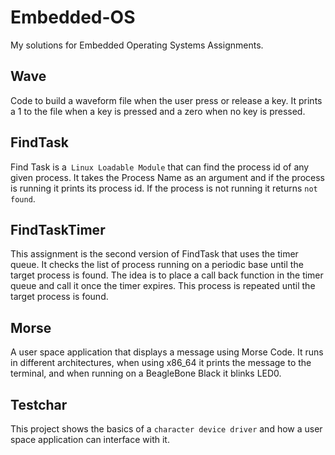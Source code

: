 # Embedded-OS
My solutions for Embedded Operating Systems Assignments.

## Wave
Code to build a waveform file when the user press or release a key.
It prints a 1 to the file when a key is pressed and a zero when no key is pressed.

## FindTask
Find Task is a` Linux Loadable Module` that can find the process id of any given process.
It takes the Process Name as an argument and if the process is running it prints its process id.
If the process is not running it returns `not found`.

## FindTaskTimer
This assignment is the second version of FindTask that uses the timer queue.
It checks the list of process running on a periodic base until the target process is found.
The idea is to place a call back function in the timer queue and call it once the timer expires.
This process is repeated until the target process is found.

## Morse
A user space application that displays a message using Morse Code.
It runs in different architectures, when using x86_64 it prints the message to the terminal, and when running on a BeagleBone Black it blinks LED0.

## Testchar
This project shows the basics of a `character device driver` and how a user space application can interface with it.
